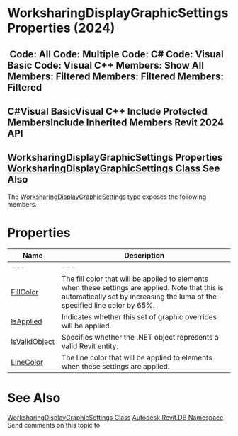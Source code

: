 # WorksharingDisplayGraphicSettings Properties (2024)

﻿
 Code: All Code: Multiple Code: C# Code: Visual Basic Code: Visual C++  Members: Show All Members: Filtered Members: Filtered Members: Filtered   
---  
C#Visual BasicVisual C++
Include Protected MembersInclude Inherited Members
Revit 2024 API  
---  
WorksharingDisplayGraphicSettings Properties  
[WorksharingDisplayGraphicSettings Class](994d2fb5-11cc-6756-155b-d496eedbe800.md "WorksharingDisplayGraphicSettings Class") See Also  
---  
The [WorksharingDisplayGraphicSettings](994d2fb5-11cc-6756-155b-d496eedbe800.md "WorksharingDisplayGraphicSettings Class") type exposes the following members.
# Properties
| Name | Description |
| --- | --- |
| --- | --- | --- |
| [FillColor](9d7980b5-bb54-4d43-a1f3-e53c104d54d6.md "FillColor Property") | The fill color that will be applied to elements when these settings are applied. Note that this is automatically set by increasing the luma of the specified line color by 65%. |
| [IsApplied](202b4f2c-35f7-b1ca-1182-442851ca9dc6.md "IsApplied Property") | Indicates whether this set of graphic overrides will be applied. |
| [IsValidObject](7f52262d-f6ce-c01d-5046-31362b6a8c91.md "IsValidObject Property") | Specifies whether the .NET object represents a valid Revit entity. |
| [LineColor](775ac9cd-9bde-568f-76d5-afeb370344a1.md "LineColor Property") | The line color that will be applied to elements when these settings are applied. |

# See Also
[WorksharingDisplayGraphicSettings Class](994d2fb5-11cc-6756-155b-d496eedbe800.md "WorksharingDisplayGraphicSettings Class")
[Autodesk.Revit.DB Namespace](87546ba7-461b-c646-cbb1-2cb8f5bff8b2.md "Autodesk.Revit.DB Namespace")
Send comments on this topic to 